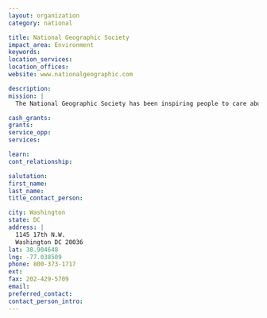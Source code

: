 ```yaml
---
layout: organization
category: national

title: National Geographic Society
impact_area: Environment
keywords: 
location_services: 
location_offices: 
website: www.nationalgeographic.com

description: 
mission: |
  The National Geographic Society has been inspiring people to care about the planet since 1888. It is one of the largest nonprofit scientific and educational institutions in the world. Its interests include geography, archaeology and natural science, and the promotion of environmental and historical conservation. 

cash_grants: 
grants: 
service_opp: 
services: 

learn: 
cont_relationship: 

salutation: 
first_name: 
last_name: 
title_contact_person: 

city: Washington
state: DC
address: |
  1145 17th N.W.  
  Washington DC 20036
lat: 38.904648
lng: -77.038509
phone: 800-373-1717
ext: 
fax: 202-429-5709
email: 
preferred_contact: 
contact_person_intro: 
---
```

